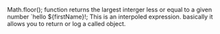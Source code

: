 Math.floor(); function returns the largest interger less or equal to a given number 
`hello ${firstName}!; This is an interpoled expression. basically it allows you to return or log a called object.